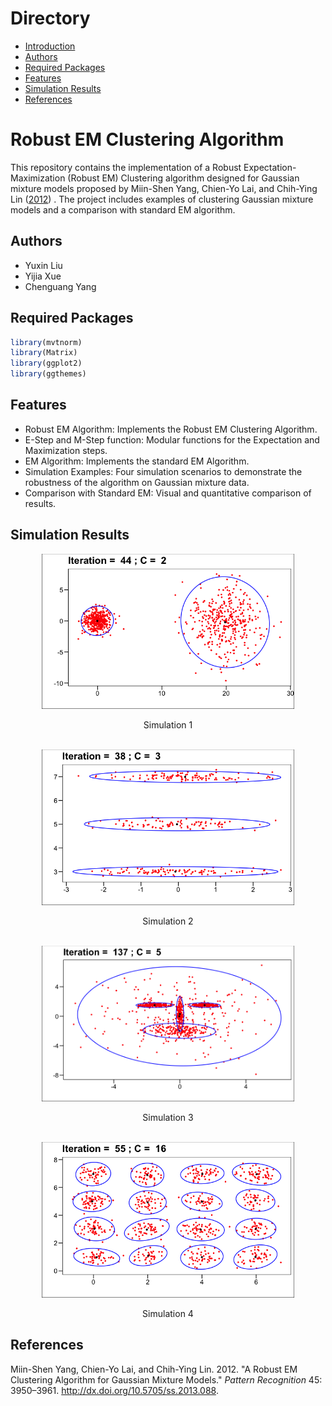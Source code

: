 # Directory
- [Introduction](#robust-em-clustering-algorithm)
- [Authors](#authors)
- [Required Packages](#required-packages)
- [Features](#features)
- [Simulation Results](#simulation-results)
- [References](#references)

# Robust EM Clustering Algorithm
This repository contains the implementation of a Robust Expectation-Maximization (Robust EM) Clustering algorithm designed for Gaussian mixture models proposed by Miin-Shen Yang, Chien-Yo Lai, and Chih-Ying Lin ([2012](#ref-EM_cluster)) . The project includes examples of clustering Gaussian mixture models and a comparison with standard EM algorithm.

## Authors
* Yuxin Liu
* Yijia Xue
* Chenguang Yang

## Required Packages
``` r
library(mvtnorm)
library(Matrix)
library(ggplot2)
library(ggthemes)
```

## Features
* Robust EM Algorithm: Implements the Robust EM Clustering Algorithm.
* E-Step and M-Step function: Modular functions for the Expectation and Maximization steps.
* EM Algorithm: Implements the standard EM Algorithm.
* Simulation Examples: Four simulation scenarios to demonstrate the robustness of the algorithm on Gaussian mixture data.
* Comparison with Standard EM: Visual and quantitative comparison of results.

## Simulation Results 

<div style="text-align: center;">
  <img src="./it_44%20C_2.png" alt="iteration 44; C 2" style="width: 80%;"/>
  <p>Simulation 1</p>
</div>

</br>

<div style="text-align: center;">
  <img src="./it_38 C_3.png" alt="iteration 38; C 3" style="width: 80%;"/>
  <p>Simulation 2</p>
</div>

</br>

<div style="text-align: center;">
  <img src="./it_137 C_5.png" alt="iteration 137; C 5" style="width: 80%;"/>
  <p>Simulation 3</p>
</div>

</br>

<div style="text-align: center;">
  <img src="./it_55%20C_16.png" alt="iteration 55; C 16" style="width: 80%;"/>
  <p>Simulation 4</p>
</div>

## References

<div id="refs" class="references">

<div id="ref-EM_cluster">

Miin-Shen Yang, Chien-Yo Lai, and Chih-Ying Lin. 2012. "A Robust EM Clustering Algorithm for Gaussian Mixture Models." *Pattern Recognition* 45: 3950–3961.
<http://dx.doi.org/10.5705/ss.2013.088>.







